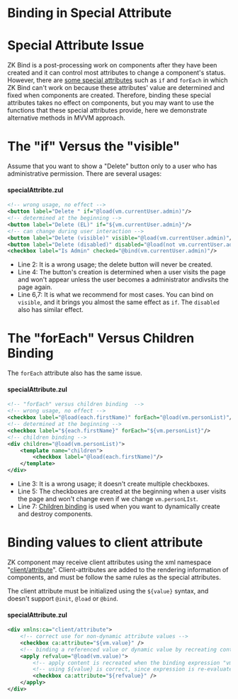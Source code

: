 # Binding in Special Attribute

Special Attribute Issue
=======================
ZK Bind is a post-processing work on components after they have been created and it can control most attributes to change a component's status. However, there are [some special attributes]({{site.baseurl}}/zuml_ref/zuml/attributes) such as `if` and
`forEach` in which ZK Bind can't work on because these attributes' value are determined and fixed when components are created. Therefore, binding these special attributes takes no effect on components, but you may want to use the functions that these special attributes provide, here we demonstrate alternative methods in MVVM approach.

The "if" Versus the "visible"
=============================
Assume that you want to show a "Delete" button only to a user who has administrative permission. There are several usages:

#### specialAttribte.zul
```xml
<!-- wrong usage, no effect -->
<button label="Delete " if="@load(vm.currentUser.admin)"/>
<!-- determined at the beginning -->
<button label="Delete (EL)" if="${vm.currentUser.admin}"/>
<!-- can change during user interaction -->
<button label="Delete (visible)" visible="@load(vm.currentUser.admin)"/>
<button label="Delete (disabled)" disabled="@load(not vm.currentUser.admin)"/>
<checkbox label="Is Admin" checked="@bind(vm.currentUser.admin)"/>
```
-   Line 2: It is a wrong usage; the delete button will never be created.
-   Line 4: The button's creation is determined when a user visits the page and won't appear unless the user becomes a administrator andivsits the page again.
-   Line 6,7: It is what we recommend for most cases. You can bind on `visible`, and it brings you almost the same effect as `if`. The `disabled` also has similar effect.

The "forEach" Versus Children Binding
=====================================
The `forEach` attribute also has the same issue.

#### specialAttribute.zul
```xml
<!-- "forEach" versus children binding  -->
<!-- wrong usage, no effect -->
<checkbox label="@load(each.firstName)" forEach="@load(vm.personList)"/>
<!-- determined at the beginning -->
<checkbox label="${each.firstName}" forEach="${vm.personList}"/>
<!-- children binding -->
<div children="@load(vm.personList)">
    <template name="children">
        <checkbox label="@load(each.firstName)"/>
    </template>
</div>
```
-   Line 3: It is a wrong usage; it doesn't create multiple checkboxes.
-   Line 5: The checkboxes are created at the beginning when a user visits the page and won't change even if we change `vm.personLIst`.
-   Line 7: [ Children binding](../data_binding/children_binding.html) is used when you want to dynamically create and destroy components.

Binding values to client attribute
=====================================
ZK component may receive client attributes using the xml namespace "[client/attribute](https://www.zkoss.org/wiki/ZUML_Reference/ZUML/Namespaces/Client_Attribute)".
Client-attributes are added to the rendering information of components, and must be follow the same rules as the special attributes.

The client attribute must be initialized using the `${value}` syntax, and doesn't support `@init`, `@load` or `@bind`.

#### specialAttribute.zul
```xml
<div xmlns:ca="client/attribute">
    <!-- correct use for non-dynamic attribute values -->
    <checkbox ca:attribute="${vm.value}" />
    <!-- binding a referenced value or dynamic value by recreating content after triggering a binding using shadow element apply -->
    <apply refvalue="@load(vm.value)">
        <!-- apply content is recreated when the binding expression "vm.value" is notified -->
        <!-- using ${value} is correct, since expression is re-evaluated once the apply content is recreated -->
        <checkbox ca:attribute="${refvalue}" />
    </apply>
</div>
```
